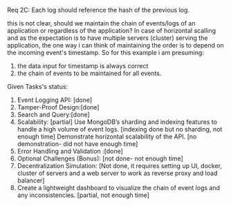 Req 2C:
Each log should reference the hash of the previous log.

this is not clear, should we maintain the chain of events/logs of an application or regardless of the application? 
In case of horizontal scalling and as the expectation is to have multiple servers (cluster) serving the application, 
the one way i can think of maintaining the order is to depend on the incoming event's timestamp. So for this example i am presuming:
1) the data input for timestamp is always correct
2) the chain of events to be maintained for all events.

Given Tasks's status:

1. Event Logging API: [done]
2. Tamper-Proof Design:[done]
3. Search and Query:[done]
4. Scalability: [partial]
Use MongoDB’s sharding and indexing features to handle a high volume of event logs. [indexing done but no sharding, not enough time]
Demonstrate horizontal scalability of the API. [no demonstration- did not have enough time]
5. Error Handling and Validation :[done]
6. Optional Challenges (Bonus): [not done- not enough time]
7. Decentralization Simulation: [Not done, it requires setting up UI, docker, cluster of servers and a web server to work as reverse proxy and load balancer]
8. Create a lightweight dashboard to visualize the chain of event logs and any inconsistencies. [partial, not enough time]